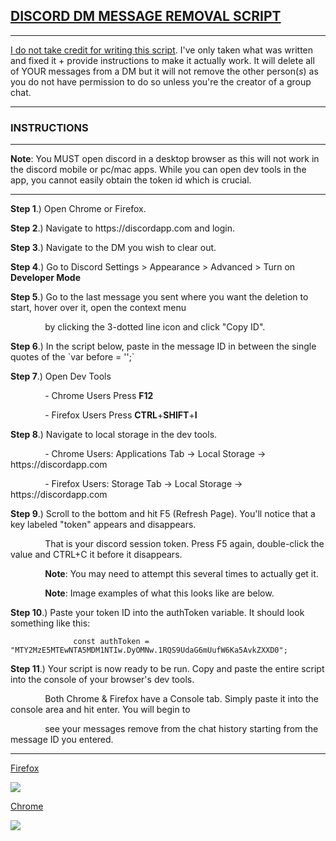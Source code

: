 <h2><u>DISCORD DM MESSAGE REMOVAL SCRIPT</u></h2>
<hr></hr>
<p><u>I do not take credit for writing this script</u>. I've only taken what was written and fixed it + provide instructions
to make it actually work. It will delete all of YOUR messages from a DM but it will not remove the other person(<i>s</i>)
as you do not have permission to do so unless you're the creator of a group chat.</p>
<hr>
<h3>INSTRUCTIONS</h3>
<hr></hr>
<p><strong>Note</strong>: You MUST open discord in a desktop browser as this will not work in the discord mobile or pc/mac apps. While
you can open dev tools in the app, you cannot easily obtain the token id which is crucial.</p>
<hr></hr>
<p><strong>Step  1</strong>.) Open Chrome or Firefox.</p>
<p><strong>Step  2</strong>.) Navigate to https://discordapp.com and login.</p>
<p><strong>Step  3</strong>.) Navigate to the DM you wish to clear out.</p>
<p><strong>Step  4</strong>.) Go to Discord Settings > Appearance > Advanced > Turn on <strong>Developer Mode</strong></p>
<p><strong>Step  5</strong>.) Go to the last message you sent where you want the deletion to start, hover over it, open the context menu</p>
<p>&nbsp;&nbsp;&nbsp;&nbsp;&nbsp;&nbsp;&nbsp;&nbsp;&nbsp;&nbsp;&nbsp;&nbsp;&nbsp;&nbsp;by clicking the 3-dotted line icon and click "Copy ID".</p>
<p><strong>Step  6</strong>.) In the script below, paste in the message ID in between the single quotes of the `var before = '<here>';`</p>
<p><strong>Step  7</strong>.) Open Dev Tools</p>
<p>&nbsp;&nbsp;&nbsp;&nbsp;&nbsp;&nbsp;&nbsp;&nbsp;&nbsp;&nbsp;&nbsp;&nbsp;&nbsp;&nbsp;- Chrome Users Press <strong>F12</strong></p>
<p>&nbsp;&nbsp;&nbsp;&nbsp;&nbsp;&nbsp;&nbsp;&nbsp;&nbsp;&nbsp;&nbsp;&nbsp;&nbsp;&nbsp;- Firefox Users Press <strong>CTRL</strong>+<strong>SHIFT</strong>+<strong>I</strong></p>
<p><strong>Step  8</strong>.) Navigate to local storage in the dev tools.</p>
<p>&nbsp;&nbsp;&nbsp;&nbsp;&nbsp;&nbsp;&nbsp;&nbsp;&nbsp;&nbsp;&nbsp;&nbsp;&nbsp;&nbsp;- Chrome Users: Applications Tab -> Local Storage -> https://discordapp.com</p>
<p>&nbsp;&nbsp;&nbsp;&nbsp;&nbsp;&nbsp;&nbsp;&nbsp;&nbsp;&nbsp;&nbsp;&nbsp;&nbsp;&nbsp;- Firefox Users: Storage Tab -> Local Storage -> https://discordapp.com</p>
<p><strong>Step  9</strong>.) Scroll to the bottom and hit F5 (Refresh Page). You'll notice that a key labeled "token" appears and disappears.</p>
<p>&nbsp;&nbsp;&nbsp;&nbsp;&nbsp;&nbsp;&nbsp;&nbsp;&nbsp;&nbsp;&nbsp;&nbsp;&nbsp;&nbsp;That is your discord session token. Press F5 again, double-click the value and CTRL+C it before it disappears.</p>
<p>&nbsp;&nbsp;&nbsp;&nbsp;&nbsp;&nbsp;&nbsp;&nbsp;&nbsp;&nbsp;&nbsp;&nbsp;&nbsp;&nbsp;<strong>Note</strong>: You may need to attempt this several times to actually get it.</p>
<p>&nbsp;&nbsp;&nbsp;&nbsp;&nbsp;&nbsp;&nbsp;&nbsp;&nbsp;&nbsp;&nbsp;&nbsp;&nbsp;&nbsp;<strong>Note</strong>: Image examples of what this looks like are below.</p>
<p><strong>Step 10</strong>.) Paste your token ID into the authToken variable. It should look something like this:</p>
        
                  const authToken = "MTY2MzE5MTEwNTA5MDM1NTIw.DyOMNw.1RQS9UdaG6mUufW6Ka5AvkZXXD0";
        
<p><strong>Step 11</strong>.) Your script is now ready to be run. Copy and paste the entire script into the console of your browser's dev tools.</p>
<p>&nbsp;&nbsp;&nbsp;&nbsp;&nbsp;&nbsp;&nbsp;&nbsp;&nbsp;&nbsp;&nbsp;&nbsp;&nbsp;&nbsp;Both Chrome & Firefox have a Console tab. Simply paste it into the console area and hit enter. You will begin to</p>
<p>&nbsp;&nbsp;&nbsp;&nbsp;&nbsp;&nbsp;&nbsp;&nbsp;&nbsp;&nbsp;&nbsp;&nbsp;&nbsp;&nbsp;see your messages remove from the chat history starting from the message ID you entered.</p>
<hr></hr>
<p><u>Firefox</u></p>
<p><img src="https://cdn.discordapp.com/attachments/479347425316962314/535864075440095242/unknown.png"/></p>

<p><u>Chrome</u></p>
<p><img src="https://media.discordapp.net/attachments/479347425316962314/535864423986757647/unknown.png"/></p>
